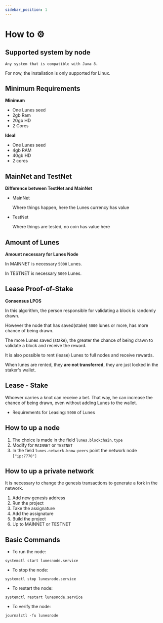 ```yaml
---
sidebar_position: 1
---
```


# How to ⚙️

## Supported system by node

    Any system that is compatible with Java 8.

For now, the installation is only supported for Linux.

## Minimum Requirements

**Minimum**

- One Lunes seed
- 2gb Ram
- 20gb HD
- 2 Cores

**Ideal**

- One Lunes seed
- 4gb RAM
- 40gb HD
- 2 cores

## MainNet and TestNet

**Difference between TestNet and MainNet**

- MainNet

    Where things happen, here the Lunes currency has value

- TestNet

    Where things are tested, no coin has value here

## Amount of Lunes

**Amount necessary for Lunes Node**

In MAINNET is necessary `5000` Lunes.

In TESTNET is necessary `5000` Lunes.

## Lease Proof-of-Stake

**Consensus LPOS**

In this algorithm, the person responsible for validating a block is randomly drawn.

However the node that has saved(stake) `5000` lunes or more, has more chance of being drawn.

The more Lunes saved (stake), the greater the chance of being drawn to validate a block and receive the reward.

It is also possible to rent (lease) Lunes to full nodes and receive rewards.

When lunes are rented, they **are not transferred**, they are just locked in the staker's wallet.

## Lease - Stake

Whoever carries a knot can receive a bet. That way, he can increase the chance of being drawn, even without adding Lunes to the wallet.

- Requirements for Leasing: `5000` of Lunes

## How to up a node

1. The choice is made in the field `lunes.blockchain.type`
2. Modify for `MAINNET` or `TESTNET`
3. In the field `lunes.network.know-peers` point the network node `["ip:7770"]`

## How to up a private network

It is necessary to change the genesis transactions to generate a fork in the network.

1. Add new genesis address
2. Run the project
3. Take the assignature
4. Add the assignature
5. Build the project
6. Up to MAINNET or TESTNET

## Basic Commands

- To run the node:

```
systemctl start lunesnode.service
```

- To stop the node:

```
systemctl stop lunesnode.service
```

- To restart the node:

```
systemctl restart lunesnode.service
```

- To verify the node:

```
journalctl -fu lunesnode
```
